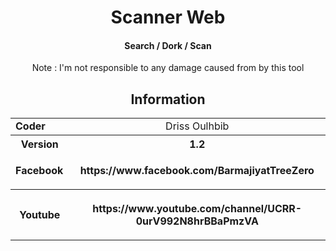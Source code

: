 
<html>
<head>
    <meta charset="UTF-8" />
</head>
<body>
<!-- Version 1.2 -->
<h1 align="center">
Scanner Web 
</h1>
<h4 align="center">
Search / Dork / Scan 
</h4>
<p align="center" >Note : I'm not responsible to any damage caused from by this tool </p>
<h2 align="center">Information</h2>
<table width="100%" border="0" cellpadding="0" cellspacing="2">
    <tr>
        <td width="100px"><b>Coder</b></td>
        <td width="780px" align="center" >Driss Oulhbib</td>
    </tr>
    <tr>
        <th width="100px"><b>Version</b></th>
        <th width="780px" align="center">1.2</th>
    </tr>
    <tr>
        <td width="100px" ><b>Facebook</b></td>
        <td width="780px" align="center" ><p><b>https://www.facebook.com/BarmajiyatTreeZero</b></p></td>
    </tr>
    <tr>
        <th width="100px" ><b>Youtube</b></th>
        <th width="780px" align="center"><p>https://www.youtube.com/channel/UCRR-0urV992N8hrBBaPmzVA</p></th>
    </tr>
</table>
</body>
</html>
